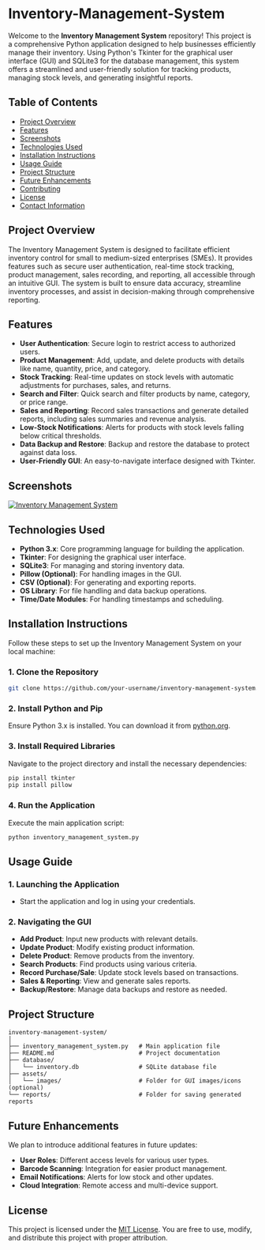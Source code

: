 # Inventory-Management-System

Welcome to the **Inventory Management System** repository! This project is a comprehensive Python application designed to help businesses efficiently manage their inventory. Using Python's Tkinter for the graphical user interface (GUI) and SQLite3 for the database management, this system offers a streamlined and user-friendly solution for tracking products, managing stock levels, and generating insightful reports.

## **Table of Contents**

- [Project Overview](#project-overview)
- [Features](#features)
- [Screenshots](#screenshots)
- [Technologies Used](#technologies-used)
- [Installation Instructions](#installation-instructions)
- [Usage Guide](#usage-guide)
- [Project Structure](#project-structure)
- [Future Enhancements](#future-enhancements)
- [Contributing](#contributing)
- [License](#license)
- [Contact Information](#contact-information)

## **Project Overview**

The Inventory Management System is designed to facilitate efficient inventory control for small to medium-sized enterprises (SMEs). It provides features such as secure user authentication, real-time stock tracking, product management, sales recording, and reporting, all accessible through an intuitive GUI. The system is built to ensure data accuracy, streamline inventory processes, and assist in decision-making through comprehensive reporting.

## **Features**

- **User Authentication**: Secure login to restrict access to authorized users.
- **Product Management**: Add, update, and delete products with details like name, quantity, price, and category.
- **Stock Tracking**: Real-time updates on stock levels with automatic adjustments for purchases, sales, and returns.
- **Search and Filter**: Quick search and filter products by name, category, or price range.
- **Sales and Reporting**: Record sales transactions and generate detailed reports, including sales summaries and revenue analysis.
- **Low-Stock Notifications**: Alerts for products with stock levels falling below critical thresholds.
- **Data Backup and Restore**: Backup and restore the database to protect against data loss.
- **User-Friendly GUI**: An easy-to-navigate interface designed with Tkinter.

## **Screenshots**
[![Inventory Management System ](Link)]([https://drive.google.com/file/d/1l-v7qEI51JNRo7ckTZLguMsfe5bTeKbd/view?usp=drive_link](https://drive.google.com/file/d/1ddSLiywHkmjtimknMutSLufUB6rKt0VF/view?usp=drive_link))

## **Technologies Used**

- **Python 3.x**: Core programming language for building the application.
- **Tkinter**: For designing the graphical user interface.
- **SQLite3**: For managing and storing inventory data.
- **Pillow (Optional)**: For handling images in the GUI.
- **CSV (Optional)**: For generating and exporting reports.
- **OS Library**: For file handling and data backup operations.
- **Time/Date Modules**: For handling timestamps and scheduling.

## **Installation Instructions**

Follow these steps to set up the Inventory Management System on your local machine:

### **1. Clone the Repository**
```bash
git clone https://github.com/your-username/inventory-management-system.git
```

### **2. Install Python and Pip**
Ensure Python 3.x is installed. You can download it from [python.org](https://www.python.org/downloads/).

### **3. Install Required Libraries**
Navigate to the project directory and install the necessary dependencies:
```bash
pip install tkinter
pip install pillow
```

### **4. Run the Application**
Execute the main application script:
```bash
python inventory_management_system.py
```

## **Usage Guide**

### **1. Launching the Application**
- Start the application and log in using your credentials.

### **2. Navigating the GUI**
- **Add Product**: Input new products with relevant details.
- **Update Product**: Modify existing product information.
- **Delete Product**: Remove products from the inventory.
- **Search Products**: Find products using various criteria.
- **Record Purchase/Sale**: Update stock levels based on transactions.
- **Sales & Reporting**: View and generate sales reports.
- **Backup/Restore**: Manage data backups and restore as needed.

## **Project Structure**

```
inventory-management-system/
│
├── inventory_management_system.py   # Main application file
├── README.md                        # Project documentation
├── database/
│   └── inventory.db                 # SQLite database file
├── assets/
│   └── images/                      # Folder for GUI images/icons (optional)
└── reports/                         # Folder for saving generated reports
```

## **Future Enhancements**

We plan to introduce additional features in future updates:
- **User Roles**: Different access levels for various user types.
- **Barcode Scanning**: Integration for easier product management.
- **Email Notifications**: Alerts for low stock and other updates.
- **Cloud Integration**: Remote access and multi-device support.


## **License**

This project is licensed under the [MIT License](LICENSE). You are free to use, modify, and distribute this project with proper attribution.

